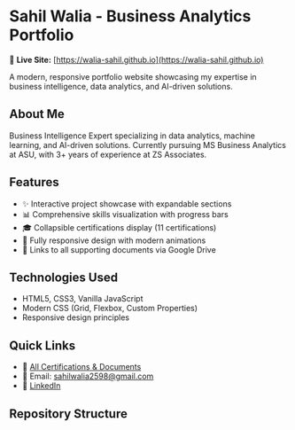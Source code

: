 # Sahil Walia - Business Analytics Portfolio

🚀 **Live Site:** [https://walia-sahil.github.io](https://walia-sahil.github.io)

A modern, responsive portfolio website showcasing my expertise in business intelligence, data analytics, and AI-driven solutions.

## About Me
Business Intelligence Expert specializing in data analytics, machine learning, and AI-driven solutions. Currently pursuing MS Business Analytics at ASU, with 3+ years of experience at ZS Associates.

## Features
- ✨ Interactive project showcase with expandable sections
- 📊 Comprehensive skills visualization with progress bars
- 🎓 Collapsible certifications display (11 certifications)
- 📱 Fully responsive design with modern animations
- 🔗 Links to all supporting documents via Google Drive

## Technologies Used
- HTML5, CSS3, Vanilla JavaScript
- Modern CSS (Grid, Flexbox, Custom Properties)
- Responsive design principles

## Quick Links
- 📄 [All Certifications & Documents](./documents/README.md)
- 📧 Email: sahilwalia2598@gmail.com
- 💼 [LinkedIn](https://linkedin.com/in/sahilwalia1)

## Repository Structure